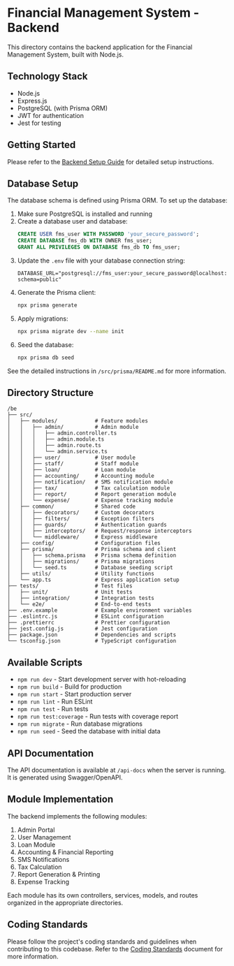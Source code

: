 # Financial Management System - Backend

This directory contains the backend application for the Financial Management System, built with Node.js.

## Technology Stack

- Node.js
- Express.js
- PostgreSQL (with Prisma ORM)
- JWT for authentication
- Jest for testing

## Getting Started

Please refer to the [Backend Setup Guide](../docs/setup/backend-setup.md) for detailed setup instructions.

## Database Setup

The database schema is defined using Prisma ORM. To set up the database:

1. Make sure PostgreSQL is installed and running
2. Create a database user and database:
   ```sql
   CREATE USER fms_user WITH PASSWORD 'your_secure_password';
   CREATE DATABASE fms_db WITH OWNER fms_user;
   GRANT ALL PRIVILEGES ON DATABASE fms_db TO fms_user;
   ```
3. Update the `.env` file with your database connection string:
   ```
   DATABASE_URL="postgresql://fms_user:your_secure_password@localhost:5432/fms_db?schema=public"
   ```
4. Generate the Prisma client:
   ```bash
   npx prisma generate
   ```
5. Apply migrations:
   ```bash
   npx prisma migrate dev --name init
   ```
6. Seed the database:
   ```bash
   npx prisma db seed
   ```

See the detailed instructions in `/src/prisma/README.md` for more information.

## Directory Structure

```
/be
├── src/
│   ├── modules/            # Feature modules
│   │   ├── admin/          # Admin module
│   │   │   ├── admin.controller.ts
│   │   │   ├── admin.module.ts
│   │   │   ├── admin.route.ts
│   │   │   └── admin.service.ts
│   │   ├── user/           # User module
│   │   ├── staff/          # Staff module
│   │   ├── loan/           # Loan module
│   │   ├── accounting/     # Accounting module
│   │   ├── notification/   # SMS notification module
│   │   ├── tax/            # Tax calculation module
│   │   ├── report/         # Report generation module
│   │   └── expense/        # Expense tracking module
│   ├── common/             # Shared code
│   │   ├── decorators/     # Custom decorators
│   │   ├── filters/        # Exception filters
│   │   ├── guards/         # Authentication guards
│   │   ├── interceptors/   # Request/response interceptors
│   │   └── middleware/     # Express middleware
│   ├── config/             # Configuration files
│   ├── prisma/             # Prisma schema and client
│   │   ├── schema.prisma   # Prisma schema definition
│   │   ├── migrations/     # Prisma migrations
│   │   └── seed.ts         # Database seeding script
│   ├── utils/              # Utility functions
│   └── app.ts              # Express application setup
├── tests/                  # Test files
│   ├── unit/               # Unit tests
│   ├── integration/        # Integration tests
│   └── e2e/                # End-to-end tests
├── .env.example            # Example environment variables
├── .eslintrc.js            # ESLint configuration
├── .prettierrc             # Prettier configuration
├── jest.config.js          # Jest configuration
├── package.json            # Dependencies and scripts
└── tsconfig.json           # TypeScript configuration
```

## Available Scripts

- `npm run dev` - Start development server with hot-reloading
- `npm run build` - Build for production
- `npm run start` - Start production server
- `npm run lint` - Run ESLint
- `npm run test` - Run tests
- `npm run test:coverage` - Run tests with coverage report
- `npm run migrate` - Run database migrations
- `npm run seed` - Seed the database with initial data

## API Documentation

The API documentation is available at `/api-docs` when the server is running. It is generated using Swagger/OpenAPI.

## Module Implementation

The backend implements the following modules:

1. Admin Portal
2. User Management
3. Loan Module
4. Accounting & Financial Reporting
5. SMS Notifications
6. Tax Calculation
7. Report Generation & Printing
8. Expense Tracking

Each module has its own controllers, services, models, and routes organized in the appropriate directories.

## Coding Standards

Please follow the project's coding standards and guidelines when contributing to this codebase. Refer to the [Coding Standards](../docs/guidelines/coding-standards.md) document for more information.